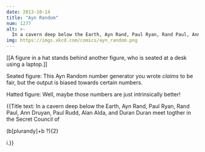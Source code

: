 ```yaml
---
date: 2013-10-14
title: "Ayn Random"
num: 1277
alt: >-
  In a cavern deep below the Earth, Ayn Rand, Paul Ryan, Rand Paul, Ann Druyan, Paul Rudd, Alan Alda, and Duran Duran meet together in the Secret Council of /(b[plurandy]+b ?){2}/i.
img: https://imgs.xkcd.com/comics/ayn_random.png
---
```

[[A figure in a hat stands behind another figure, who is seated at a desk using a laptop.]]

Seated figure: This Ayn Random number generator you wrote *claims* to be fair, but the output is biased towards certain numbers. 

Hatted figure: Well, maybe those numbers are just intrinsically better!

{{Title text: In a cavern deep below the Earth, Ayn Rand, Paul Ryan, Rand Paul, Ann Druyan, Paul Rudd, Alan Alda, and Duran Duran meet togther in the Secret Council of 

(b[plurandy]+b ?){2}

i.}}